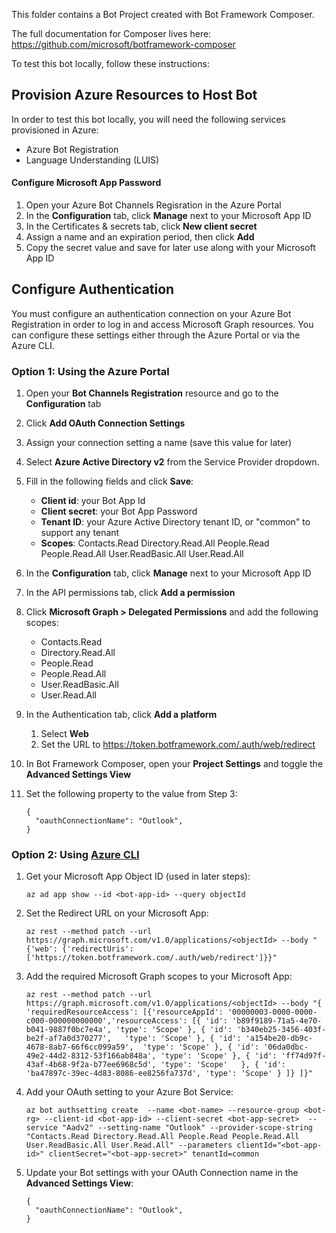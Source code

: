 This folder contains a Bot Project created with Bot Framework Composer.

The full documentation for Composer lives here:
https://github.com/microsoft/botframework-composer

To test this bot locally, follow these instructions:

## Provision Azure Resources to Host Bot
In order to test this bot locally, you will need the following services provisioned in Azure:
- Azure Bot Registration
- Language Understanding (LUIS)

#### Configure Microsoft App Password
1. Open your Azure Bot Channels Regisration in the Azure Portal
2. In the **Configuration** tab, click **Manage** next to your Microsoft App ID
3. In the Certificates & secrets tab, click **New client secret**
4. Assign a name and an expiration period, then click **Add**
5. Copy the secret value and save for later use along with your Microsoft App ID

## Configure Authentication
You must configure an authentication connection on your Azure Bot Registration in order to log in and access Microsoft Graph resources. You can configure these settings either through the Azure Portal or via the Azure CLI.

### Option 1: Using the Azure Portal
1. Open your **Bot Channels Registration** resource and go to the **Configuration** tab
2. Click **Add OAuth Connection Settings**
3. Assign your connection setting a name (save this value for later)
4. Select **Azure Active Directory v2** from the Service Provider dropdown.
5. Fill in the following fields and click **Save**:
    * **Client id**: your Bot App Id
    * **Client secret**: your Bot App Password
    * **Tenant ID**: your Azure Active Directory tenant ID, or "common" to support any tenant
    * **Scopes**: Contacts.Read Directory.Read.All People.Read People.Read.All User.ReadBasic.All User.Read.All
6. In the **Configuration** tab, click **Manage** next to your Microsoft App ID
7. In the API permissions tab, click **Add a permission**
8. Click **Microsoft Graph > Delegated Permissions** and add the following scopes: 
    * Contacts.Read
    * Directory.Read.All
    * People.Read 
    * People.Read.All 
    * User.ReadBasic.All 
    * User.Read.All

9. In the Authentication tab, click **Add a platform**
    1. Select **Web**
    2. Set the URL to https://token.botframework.com/.auth/web/redirect
10. In Bot Framework Composer, open your **Project Settings** and toggle the **Advanced Settings View**
1. Set the following property to the value from Step 3:
    ```
    {
      "oauthConnectionName": "Outlook",
    }
    ```

### Option 2: Using [Azure CLI](https://docs.microsoft.com/en-us/cli/azure/install-azure-cli)
1. Get your Microsoft App Object ID (used in later steps):
    ```
    az ad app show --id <bot-app-id> --query objectId
    ```

2. Set the Redirect URL on your Microsoft App:
    ```
    az rest --method patch --url https://graph.microsoft.com/v1.0/applications/<objectId> --body "{'web': {'redirectUris': ['https://token.botframework.com/.auth/web/redirect']}}"
    ```

3. Add the required Microsoft Graph scopes to your Microsoft App:
    ```
    az rest --method patch --url https://graph.microsoft.com/v1.0/applications/<objectId> --body "{ 'requiredResourceAccess': [{'resourceAppId': '00000003-0000-0000-c000-000000000000','resourceAccess': [{ 'id': 'b89f9189-71a5-4e70-b041-9887f0bc7e4a', 'type': 'Scope' }, { 'id': 'b340eb25-3456-403f-be2f-af7a0d370277',	'type': 'Scope'	}, { 'id': 'a154be20-db9c-4678-8ab7-66f6cc099a59',	'type': 'Scope'	}, { 'id': '06da0dbc-49e2-44d2-8312-53f166ab848a', 'type': 'Scope' }, { 'id': 'ff74d97f-43af-4b68-9f2a-b77ee6968c5d', 'type': 'Scope'	}, { 'id': 'ba47897c-39ec-4d83-8086-ee8256fa737d', 'type': 'Scope' } ]}	]}"
    ```


4. Add your OAuth setting to your Azure Bot Service:
    ```
    az bot authsetting create  --name <bot-name> --resource-group <bot-rg> --client-id <bot-app-id> --client-secret <bot-app-secret>  --service "Aadv2" --setting-name "Outlook" --provider-scope-string "Contacts.Read Directory.Read.All People.Read People.Read.All User.ReadBasic.All User.Read.All" --parameters clientId="<bot-app-id>" clientSecret="<bot-app-secret>" tenantId=common
    ```

5. Update your Bot settings with your OAuth Connection name in the **Advanced Settings View**:
    ```
    {
      "oauthConnectionName": "Outlook",
    }
    ```
